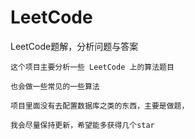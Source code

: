# LeetCode
LeetCode题解，分析问题与答案

```
这个项目主要分析一些 LeetCode 上的算法题目

也会做一些常见的一些算法

项目里面没有去配置数据库之类的东西，主要是做题，

我会尽量保持更新，希望能多获得几个star
```